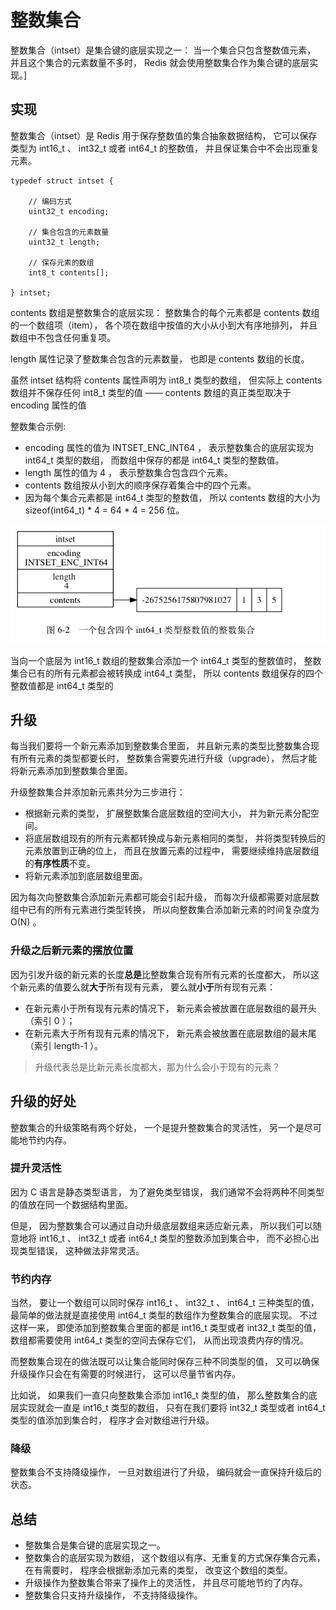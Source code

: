 # 整数集合

整数集合（intset）是集合键的底层实现之一： 当一个集合只包含整数值元素， 并且这个集合的元素数量不多时， Redis 就会使用整数集合作为集合键的底层实现。]

## 实现

整数集合（intset）是 Redis 用于保存整数值的集合抽象数据结构， 它可以保存类型为 int16_t 、 int32_t 或者 int64_t 的整数值， 并且保证集合中不会出现重复元素。

```shell script
typedef struct intset {

    // 编码方式
    uint32_t encoding;

    // 集合包含的元素数量
    uint32_t length;

    // 保存元素的数组
    int8_t contents[];

} intset;
```

contents 数组是整数集合的底层实现： 整数集合的每个元素都是 contents 数组的一个数组项（item）， 各个项在数组中按值的大小从小到大有序地排列， 并且数组中不包含任何重复项。

length 属性记录了整数集合包含的元素数量， 也即是 contents 数组的长度。

虽然 intset 结构将 contents 属性声明为 int8_t 类型的数组， 但实际上 contents 数组并不保存任何 int8_t 类型的值 —— contents 数组的真正类型取决于 encoding 属性的值

整数集合示例:
- encoding 属性的值为 INTSET_ENC_INT64 ， 表示整数集合的底层实现为 int64_t 类型的数组， 而数组中保存的都是 int64_t 类型的整数值。
- length 属性的值为 4 ， 表示整数集合包含四个元素。
- contents 数组按从小到大的顺序保存着集合中的四个元素。
- 因为每个集合元素都是 int64_t 类型的整数值， 所以 contents 数组的大小为 sizeof(int64_t) * 4 = 64 * 4 = 256 位。

![](.intset_images/992da422.png)

当向一个底层为 int16_t 数组的整数集合添加一个 int64_t 类型的整数值时， 整数集合已有的所有元素都会被转换成 int64_t 类型， 所以 contents 数组保存的四个整数值都是 int64_t 类型的

## 升级

每当我们要将一个新元素添加到整数集合里面， 并且新元素的类型比整数集合现有所有元素的类型都要长时， 整数集合需要先进行升级（upgrade）， 然后才能将新元素添加到整数集合里面。

升级整数集合并添加新元素共分为三步进行：

- 根据新元素的类型， 扩展整数集合底层数组的空间大小， 并为新元素分配空间。
- 将底层数组现有的所有元素都转换成与新元素相同的类型， 并将类型转换后的元素放置到正确的位上， 而且在放置元素的过程中， 需要继续维持底层数组的**有序性质**不变。
- 将新元素添加到底层数组里面。

因为每次向整数集合添加新元素都可能会引起升级， 而每次升级都需要对底层数组中已有的所有元素进行类型转换， 所以向整数集合添加新元素的时间复杂度为 O(N) 。

### 升级之后新元素的摆放位置

因为引发升级的新元素的长度**总是**比整数集合现有所有元素的长度都大， 所以这个新元素的值要么就**大于**所有现有元素， 要么就**小于**所有现有元素：

- 在新元素小于所有现有元素的情况下， 新元素会被放置在底层数组的最开头（索引 0 ）；
- 在新元素大于所有现有元素的情况下， 新元素会被放置在底层数组的最末尾（索引 length-1 ）。

> 升级代表总是比新元素长度都大，那为什么会小于现有的元素？

## 升级的好处

整数集合的升级策略有两个好处， 一个是提升整数集合的灵活性， 另一个是尽可能地节约内存。

### 提升灵活性

因为 C 语言是静态类型语言， 为了避免类型错误， 我们通常不会将两种不同类型的值放在同一个数据结构里面。

但是， 因为整数集合可以通过自动升级底层数组来适应新元素， 所以我们可以随意地将 int16_t 、 int32_t 或者 int64_t 类型的整数添加到集合中， 而不必担心出现类型错误， 这种做法非常灵活。

### 节约内存

当然， 要让一个数组可以同时保存 int16_t 、 int32_t 、 int64_t 三种类型的值， 最简单的做法就是直接使用 int64_t 类型的数组作为整数集合的底层实现。 不过这样一来， 即使添加到整数集合里面的都是 int16_t 类型或者 int32_t 类型的值， 数组都需要使用 int64_t 类型的空间去保存它们， 从而出现浪费内存的情况。

而整数集合现在的做法既可以让集合能同时保存三种不同类型的值， 又可以确保升级操作只会在有需要的时候进行， 这可以尽量节省内存。

比如说， 如果我们一直只向整数集合添加 int16_t 类型的值， 那么整数集合的底层实现就会一直是 int16_t 类型的数组， 只有在我们要将 int32_t 类型或者 int64_t 类型的值添加到集合时， 程序才会对数组进行升级。

### 降级

整数集合不支持降级操作， 一旦对数组进行了升级， 编码就会一直保持升级后的状态。

## 总结

- 整数集合是集合键的底层实现之一。
- 整数集合的底层实现为数组， 这个数组以有序、无重复的方式保存集合元素， 在有需要时， 程序会根据新添加元素的类型， 改变这个数组的类型。
- 升级操作为整数集合带来了操作上的灵活性， 并且尽可能地节约了内存。
- 整数集合只支持升级操作， 不支持降级操作。